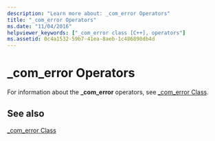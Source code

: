```yaml
---
description: "Learn more about: _com_error Operators"
title: "_com_error Operators"
ms.date: "11/04/2016"
helpviewer_keywords: ["_com_error class [C++], operators"]
ms.assetid: 0c4a1532-59b7-41ea-8aeb-1c486898db4d
---
```

# _com_error Operators

For information about the **_com_error** operators, see [_com_error Class](../cpp/com-error-class.md).

## See also

[_com_error Class](../cpp/com-error-class.md)
